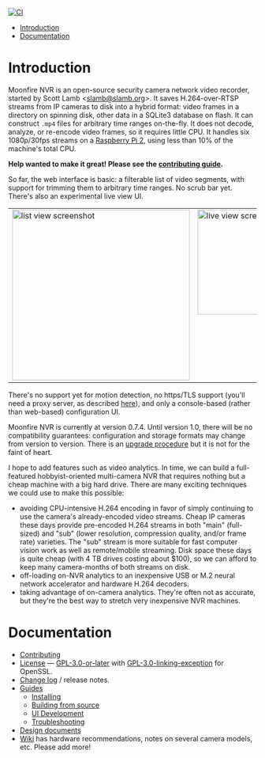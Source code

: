 [![CI](https://github.com/scottlamb/moonfire-nvr/workflows/CI/badge.svg)](https://github.com/scottlamb/moonfire-nvr/actions?query=workflow%3ACI)

* [Introduction](#introduction)
* [Documentation](#documentation)

# Introduction

Moonfire NVR is an open-source security camera network video recorder, started
by Scott Lamb &lt;<slamb@slamb.org>&gt;. It saves H.264-over-RTSP streams from
IP cameras to disk into a hybrid format: video frames in a directory on
spinning disk, other data in a SQLite3 database on flash. It can construct
`.mp4` files for arbitrary time ranges on-the-fly. It does not decode,
analyze, or re-encode video frames, so it requires little CPU. It handles six
1080p/30fps streams on a [Raspberry Pi
2](https://www.raspberrypi.org/products/raspberry-pi-2-model-b/), using
less than 10% of the machine's total CPU.

**Help wanted to make it great! Please see the [contributing
guide](CONTRIBUTING.md).**

So far, the web interface is basic: a filterable list of video segments,
with support for trimming them to arbitrary time ranges. No scrub bar yet.
There's also an experimental live view UI.

<table>
  <tbody>
    <tr valign=top>
      <td><a href="screenshots/list.png"><img src="screenshots/list.png" width=360 height=345 alt="list view screenshot"></a></td>
      <td><a href="screenshots/live.jpg"><img src="screenshots/live.jpg" width=360 height=212 alt="live view screenshot"></a></td>
    </tr>
  </tbody>
</table>

There's no support yet for motion detection, no https/TLS support (you'll
need a proxy server, as described [here](guide/secure.md)), and only a
console-based (rather than web-based) configuration UI.

Moonfire NVR is currently at version 0.7.4. Until version 1.0, there will be no
compatibility guarantees: configuration and storage formats may change from
version to version. There is an [upgrade procedure](guide/schema.md) but it is
not for the faint of heart.

I hope to add features such as video analytics. In time, we can build
a full-featured hobbyist-oriented multi-camera NVR that requires nothing but
a cheap machine with a big hard drive. There are many exciting techniques we
could use to make this possible:

*   avoiding CPU-intensive H.264 encoding in favor of simply continuing to use
    the camera's already-encoded video streams. Cheap IP cameras these days
    provide pre-encoded H.264 streams in both "main" (full-sized) and "sub"
    (lower resolution, compression quality, and/or frame rate) varieties. The
    "sub" stream is more suitable for fast computer vision work as well as
    remote/mobile streaming. Disk space these days is quite cheap (with 4 TB
    drives costing about $100), so we can afford to keep many camera-months
    of both streams on disk.
*   off-loading on-NVR analytics to an inexpensive USB or M.2 neural network
    accelerator and hardware H.264 decoders.
*   taking advantage of on-camera analytics. They're often not as accurate, but
    they're the best way to stretch very inexpensive NVR machines.

# Documentation

*   [Contributing](CONTRIBUTING.md)
*   [License](LICENSE.txt) —
    [GPL-3.0-or-later](https://spdx.org/licenses/GPL-3.0-or-later.html)
    with [GPL-3.0-linking-exception](https://spdx.org/licenses/GPL-3.0-linking-exception.html)
    for OpenSSL.
*   [Change log](CHANGELOG.md) / release notes.
*   [Guides](guide/)
    *   [Installing](guide/install.md)
    *   [Building from source](guide/build.md)
    *   [UI Development](guide/developing-ui.md)
    *   [Troubleshooting](guide/troubleshooting.md)
*   [Design documents](design/)
*   [Wiki](https://github.com/scottlamb/moonfire-nvr/wiki) has hardware
    recommendations, notes on several camera models, etc. Please add more!
